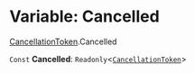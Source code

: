 # Variable: Cancelled

[CancellationToken](/en/auto-docs/editor/modules/CancellationToken.md).Cancelled

`Const` **Cancelled**: `Readonly`<[`CancellationToken`](/en/auto-docs/editor/interfaces/CancellationToken-1.md)>
